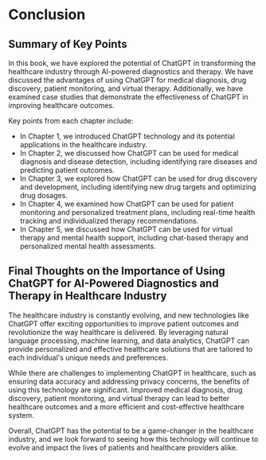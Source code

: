 # Conclusion

Summary of Key Points
---------------------

In this book, we have explored the potential of ChatGPT in transforming the healthcare industry through AI-powered diagnostics and therapy. We have discussed the advantages of using ChatGPT for medical diagnosis, drug discovery, patient monitoring, and virtual therapy. Additionally, we have examined case studies that demonstrate the effectiveness of ChatGPT in improving healthcare outcomes.

Key points from each chapter include:

* In Chapter 1, we introduced ChatGPT technology and its potential applications in the healthcare industry.
* In Chapter 2, we discussed how ChatGPT can be used for medical diagnosis and disease detection, including identifying rare diseases and predicting patient outcomes.
* In Chapter 3, we explored how ChatGPT can be used for drug discovery and development, including identifying new drug targets and optimizing drug dosages.
* In Chapter 4, we examined how ChatGPT can be used for patient monitoring and personalized treatment plans, including real-time health tracking and individualized therapy recommendations.
* In Chapter 5, we discussed how ChatGPT can be used for virtual therapy and mental health support, including chat-based therapy and personalized mental health assessments.

Final Thoughts on the Importance of Using ChatGPT for AI-Powered Diagnostics and Therapy in Healthcare Industry
---------------------------------------------------------------------------------------------------------------

The healthcare industry is constantly evolving, and new technologies like ChatGPT offer exciting opportunities to improve patient outcomes and revolutionize the way healthcare is delivered. By leveraging natural language processing, machine learning, and data analytics, ChatGPT can provide personalized and effective healthcare solutions that are tailored to each individual's unique needs and preferences.

While there are challenges to implementing ChatGPT in healthcare, such as ensuring data accuracy and addressing privacy concerns, the benefits of using this technology are significant. Improved medical diagnosis, drug discovery, patient monitoring, and virtual therapy can lead to better healthcare outcomes and a more efficient and cost-effective healthcare system.

Overall, ChatGPT has the potential to be a game-changer in the healthcare industry, and we look forward to seeing how this technology will continue to evolve and impact the lives of patients and healthcare providers alike.